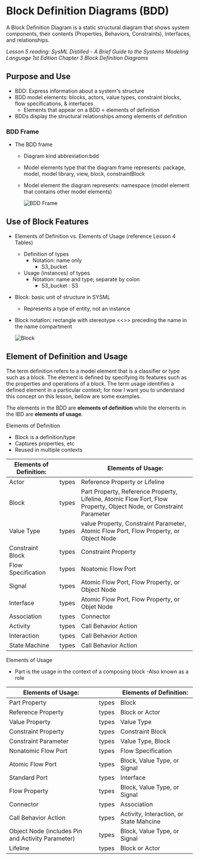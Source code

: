 # Block Definition Diagrams (BDD)

A Block Definition Diagram is a static structural diagram that shows system components, their contents (Properties, Behaviors, Constraints), Interfaces, and relationships.

*Lesson 5 reading: SysML Distilled - A Brief Guide to the Systems Modeling Language 1st Edition Chapter 3 Block Definition Diagrams*

## Purpose and Use

- BDD: Express information about a system's structure
- BDD model elements: blocks, actors, value types, constraint blocks, flow specifications, & interfaces
  - Elements that appear on a BDD = elements of definition
- BDDs display the structural relationships among elements of definition

### BDD Frame

- The BDD frame
  - Diagram kind abbreviation:bdd
  - Model elements type that the diagram frame represents: package, model, model library, view, block, constraintBlock
  - Model element the diagram represents: namespace (model element that contains other model elements)

    ![BDD Frame](https://github.com/kentmichae/AWS-Architecture-Model-Repository/blob/main/SysML%20Lessons/Lesson%20Views%20and%20SVGs/BDD%20Lesson%20-%20BDD%20Frame.svg)

## Use of Block Features

- Elements of Definition vs. Elements of Usage (reference Lesson 4 Tables)
  - Definition of types
    - Notation: name only
      - S3_bucket
  - Usage (instances) of types
    - Notation: name and type; separate by colon
      - S3_bucket : S3
- Block: basic unit of structure in SYSML
  - Represents a type of entity, not an instance
- Block notation: rectangle with stereotype <<<block>>> preceding the name in the name compartment

    ![Block](https://github.com/kentmichae/AWS-Architecture-Model-Repository/blob/main/SysML%20Lessons/Lesson%20Views%20and%20SVGs/BDD%20Lesson%20-%20block.svg)

## Element of Definition and Usage

The term definition refers to a model element that is a classifier or type such as a block. The element is defined by specifying its features such as the properties and operations of a block. The term usage identifies a defined element in a particular context; for now I want you to understand this concept on this lesson, bellow are some examples.

The elements in the BDD are **elements of definition** while the elements in the IBD are **elements of usage**.

Elements of Definition
- Block is a definition/type
- Captures properties, etc
- Reused in multiple contexts

| Elements of Definition: |       | Elements of Usage:                                                                                                 |
| ----------------------- | ----- | ------------------------------------------------------------------------------------------------------------------ |
| Actor                   | types | Reference Property or Lifeline                                                                                     |
| Block                   | types | Part Property, Reference Property, Lifeline, Atomic Flow Fort, Flow Property, Object Node, or Constraint Parameter |
| Value Type              | types | value Property, Constraint Parameter, Atomic Flow Port, Flow Property, or Object Node                              |
| Constraint Block        | types | Constraint Property                                                                                                |
| Flow Specification      | types | Noatomic Flow Port                                                                                                 |
| Signal                  | types | Atomic Flow Port, Flow Property, or Object Node                                                                    |
| Interface               | types | Atomic Flow Port, Flow Property, or Objet Node                                                                     |
| Association             | types | Connector                                                                                                          |
| Activity                | types | Call Behavior Action                                                                                               |
| Interaction             | types | Call Behavior Action                                                                                               |
| State Machine           | types | Call Behavior Action                                                                                               |


Elements of Usage
- Part is the usage in the context of a composing block
-Also known as a role


| Elements of Usage:                                |       | Elements of Definition:                 |
| ------------------------------------------------- | ----- | --------------------------------------- |
| Part Property                                     | types | Block                                   |
| Reference Property                                | types | Block or Actor                          |
| Value Property                                    | types | Value Type                              |
| Constraint Property                               | types | Constraint Block                        |
| Constraint Parameter                              | types | Value Type, Block                       |
| Nonatomic Flow Port                               | types | Flow Specification                      |
| Atomic Flow Port                                  | types | Block, Value Type, or Signal            |
| Standard Port                                     | types | Interface                               |
| Flow Property                                     | types | Block, Value Type, or Signal            |
| Connector                                         | types | Association                             |
| Call Behavior Action                              | types | Activity, Interaction, or State Mahcine |
| Object Node (includes Pin and Activity Parameter) | types | Block, Value Type, or Signal            |
| Lifeline                                          | types | Block or Actor                          |

